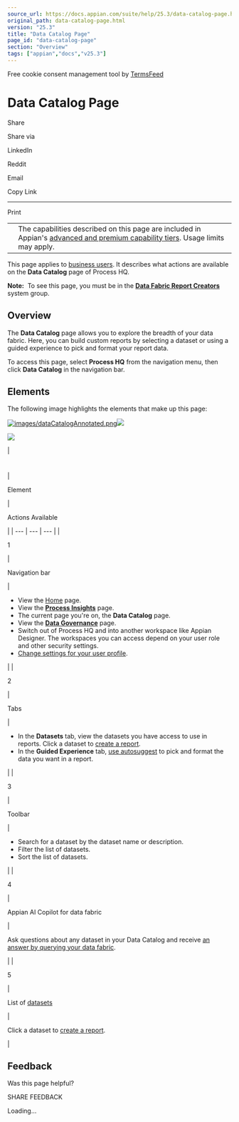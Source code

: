 ```yaml
---
source_url: https://docs.appian.com/suite/help/25.3/data-catalog-page.html
original_path: data-catalog-page.html
version: "25.3"
title: "Data Catalog Page"
page_id: "data-catalog-page"
section: "Overview"
tags: ["appian","docs","v25.3"]
---
```



Free cookie consent management tool by [TermsFeed](https://www.termsfeed.com/)

# Data Catalog Page

Share

Share via

LinkedIn

Reddit

Email

Copy Link

* * *

Print

<table><tbody><tr><td><i class="fa fa-info-circle" aria-hidden="true"></i></td><td>The capabilities described on this page are included in Appian's <a href="/suite/help/25.3/Appian_Tiers.html">advanced and premium capability tiers</a>. Usage limits may apply.</td></tr></tbody></table>

This page applies to [business users](processhq.html#-business-users). It describes what actions are available on the **Data Catalog** page of Process HQ.

**Note:**  To see this page, you must be in the [**Data Fabric Report Creators**](System_Groups.html#data-fabric-report-creators) system group.

## Overview

The **Data Catalog** page allows you to explore the breadth of your data fabric. Here, you can build custom reports by selecting a dataset or using a guided experience to pick and format your report data.

To access this page, select **Process HQ** from the navigation menu, then click **Data Catalog** in the navigation bar.

## Elements

The following image highlights the elements that make up this page:

[![images/dataCatalogAnnotated.png](images/dataCatalogAnnotated.png)![](/suite/help/25.3/images/rn/zoom_magnify_center.png)](#img619)

[![](images/dataCatalogAnnotated.png)](#_)

|
#

 |

Element

 |

Actions Available

 |
| --- | --- | --- |
|

1

 |

Navigation bar

 |

-   View the [Home](process-hq-landing-page.html) page.
-   View the [**Process Insights**](process-insights-page.html) page.
-   The current page you're on, the **Data Catalog** page.
-   View the [**Data Governance**](data-governance-page.html) page.
-   Switch out of Process HQ and into another workspace like Appian Designer. The workspaces you can access depend on your user role and other security settings.
-   [Change settings for your user profile](Settings_Page.html).

 |
|

2

 |

Tabs

 |

-   In the **Datasets** tab, view the datasets you have access to use in reports. Click a dataset to [create a report](manage-reports-and-dashboards.html#start-from-a-dataset).
-   In the **Guided Experience** tab, [use autosuggest](manage-reports-and-dashboards.html#start-with-the-guided-experience) to pick and format the data you want in a report.

 |
|

3

 |

Toolbar

 |

-   Search for a dataset by the dataset name or description.
-   Filter the list of datasets.
-   Sort the list of datasets.

 |
|

4

 |

Appian AI Copilot for data fabric

 |

Ask questions about any dataset in your Data Catalog and receive [an answer by querying your data fabric](allow-users-to-build-reports.html#ai-copilot-for-data-fabric).

 |
|

5

 |

List of [datasets](allow-users-to-build-reports.html#datasets)

 |

Click a dataset to [create a report](manage-reports-and-dashboards.html#create-a-report).

 |

## Feedback

Was this page helpful?

SHARE FEEDBACK

Loading...